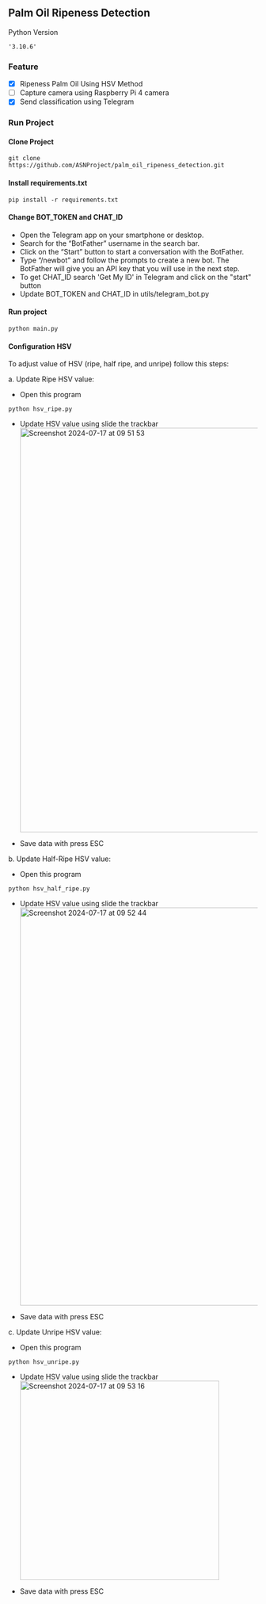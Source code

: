 ## Palm Oil Ripeness Detection
Python Version
```commandline
'3.10.6'
```
### Feature
- [x] Ripeness Palm Oil Using HSV Method
- [ ] Capture camera using Raspberry Pi 4 camera
- [x] Send classification using Telegram

### Run Project
#### Clone Project
```commandline
git clone https://github.com/ASNProject/palm_oil_ripeness_detection.git
```

#### Install requirements.txt
```commandline
pip install -r requirements.txt
```

#### Change BOT_TOKEN and CHAT_ID
- Open the Telegram app on your smartphone or desktop.
- Search for the “BotFather” username in the search bar.
- Click on the “Start” button to start a conversation with the BotFather.
- Type “/newbot” and follow the prompts to create a new bot. The BotFather will give you an API key that you will use in the next step.
- To get CHAT_ID search 'Get My ID' in Telegram and click on the "start" button
- Update BOT_TOKEN and CHAT_ID in utils/telegram_bot.py

#### Run project
```commandline
python main.py
```

#### Configuration HSV

To adjust value of HSV (ripe, half ripe, and unripe) follow this steps:

a. Update Ripe HSV value:

- Open this program
```commandline
python hsv_ripe.py
```
- Update HSV value using slide the trackbar
  <img width="816" alt="Screenshot 2024-07-17 at 09 51 53" src="https://github.com/user-attachments/assets/8e4e3350-54ab-4b81-b607-2fd5ecb78046">

- Save data with press ESC

b. Update Half-Ripe HSV value:

- Open this program
```commandline
python hsv_half_ripe.py
```
- Update HSV value using slide the trackbar
  <img width="803" alt="Screenshot 2024-07-17 at 09 52 44" src="https://github.com/user-attachments/assets/fe051d15-786d-4b3d-a55a-5becce17e7f5">

- Save data with press ESC

c. Update Unripe HSV value:

- Open this program
```commandline
python hsv_unripe.py
```
- Update HSV value using slide the trackbar
  <img width="402" alt="Screenshot 2024-07-17 at 09 53 16" src="https://github.com/user-attachments/assets/3f1904a6-8bb6-467f-b252-cb6b23af5efe">

- Save data with press ESC
